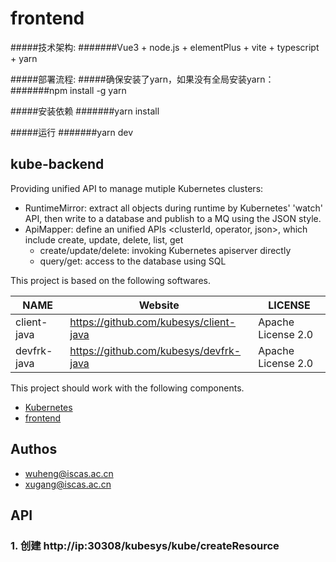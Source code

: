 # frontend

#####技术架构:
#######Vue3 + node.js + elementPlus + vite + typescript + yarn

#####部署流程:
#####确保安装了yarn，如果没有全局安装yarn：
#######npm install -g yarn

#####安装依赖
#######yarn install

#####运行
#######yarn dev

## kube-backend

Providing unified API to manage mutiple Kubernetes clusters:

- RuntimeMirror: extract all objects during runtime by Kubernetes' 'watch' API, then write to a database and publish to a MQ using the JSON style.
- ApiMapper: define an unified APIs <clusterId, operator, json>, which include create, update, delete, list, get
  - create/update/delete: invoking Kubernetes apiserver directly
  - query/get: access to the database using SQL  

This project is based on the following softwares.

|               NAME            |   Website                       |      LICENSE              | 
|-------------------------------|---------------------------------|---------------------------|
|     client-java               |  https://github.com/kubesys/client-java              |  Apache License 2.0 |
|     devfrk-java               |  https://github.com/kubesys/devfrk-java              |  Apache License 2.0 |



This project should work with the following components.

- [Kubernetes](https://github.com/kubernetes/kubernetes)
- [frontend](https://github.com/kubesys/frontend)


## Authos

- wuheng@iscas.ac.cn
- xugang@iscas.ac.cn

## API

### 1. 创建 http://ip:30308/kubesys/kube/createResource

